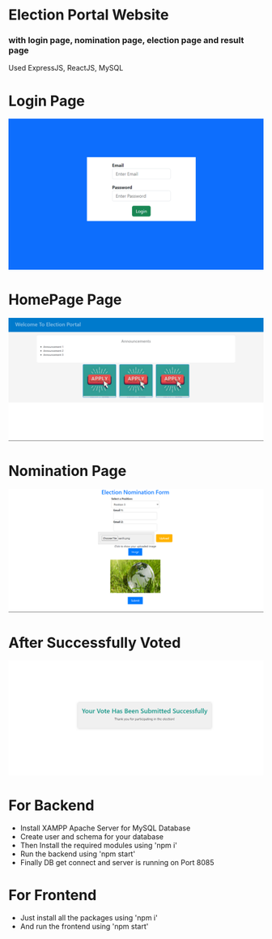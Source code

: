 # Election Portal Website
### with login page, nomination page, election page and result page

Used ExpressJS, ReactJS, MySQL

# Login Page
![My Image](Login.png)

# HomePage Page
![My Image](HomePage.png)

# Nomination Page
![My Image](Nomination.png)

# After Successfully Voted
![My Image](Vote.png)

# For Backend
- Install XAMPP Apache Server for MySQL Database
- Create user and schema for your database
- Then Install the required modules using 'npm i'
- Run the backend using 'npm start'
- Finally DB get connect and server is running on Port 8085

# For Frontend
- Just install all the packages using 'npm i'
- And run the frontend using 'npm start'